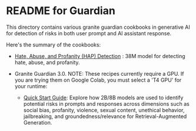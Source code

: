 # README for Guardian

This directory contains various granite guardian cookbooks in generative AI for detection of risks in both user prompt and AI assistant response.

Here's the summary of the cookbooks:
* [Hate, Abuse, and Profanity (HAP) Detection](HAP.ipynb) : 38M model for detecting hate, abuse, and profanity.

* Granite Guardian 3.0. NOTE: These recipes currently require a GPU. If you are trying them on Google Colab, you must select a 'T4 GPU' for your runtime:
    - [Quick Start Guide](Granite_Guardian_Quick_Start.ipynb): Explore how 2B/8B models are used to identify potential risks in prompts and responses across dimensions such as social bias, profanity, violence, sexual content, unethical behavior, jailbreaking, and groundedness/relevance for Retrieval-Augmented Generation.
    

